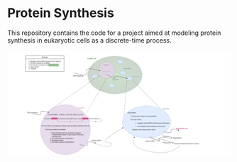 # Protein Synthesis

This repository contains the code for a project aimed at modeling protein synthesis in eukaryotic cells as a discrete-time process.

![Protein Synthesis Process](sources/ProteinSynthesisProcess.drawio.png)